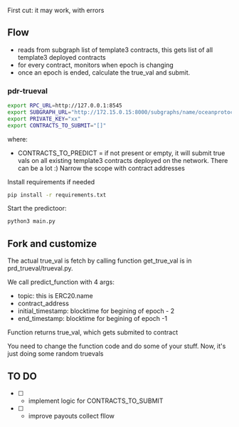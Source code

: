 First cut: it may work, with errors

## Flow
- reads from subgraph list of template3 contracts, this gets list of all template3 deployed contracts
- for every contract, monitors when epoch is changing
- once an epoch is ended, calculate the true_val and submit. 




### pdr-trueval
```bash
export RPC_URL=http://127.0.0.1:8545
export SUBGRAPH_URL="http://172.15.0.15:8000/subgraphs/name/oceanprotocol/ocean-subgraph"
export PRIVATE_KEY="xx"
export CONTRACTS_TO_SUBMIT="[]"
```
where:
  - CONTRACTS_TO_PREDICT = if not present or empty, it will submit true vals on all existing template3 contracts deployed on the network.  There can be a lot :) Narrow the scope with contract addresses
  

Install requirements if needed
```bash
pip install -r requirements.txt 
```

Start the predictoor:
```bash
python3 main.py
```

## Fork and customize
  The actual true_val is fetch by calling function get_true_val is in prd_trueval/trueval.py.
  
  We call predict_function with 4 args:
   - topic:  this is ERC20.name
   - contract_address
   - initial_timestamp:   blocktime for begining of epoch - 2
   - end_timestamp:   blocktime for begining of epoch -1
   
  Function returns true_val, which gets submited to contract

  You need to change the function code and do some of your stuff. Now, it's just doing some random truevals

## TO DO
  - [ ]  - implement logic for CONTRACTS_TO_SUBMIT
  - [ ]  - improve payouts collect fllow
  